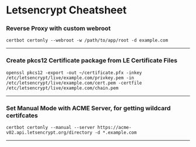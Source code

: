 # Letsencrypt Cheatsheet

### Reverse Proxy with custom webroot
```
certbot certonly --webroot -w /path/to/app/root -d example.com
```
---


### Create pkcs12 Certificate package from LE Certificate Files
```
openssl pkcs12 -export -out ~/certificate.pfx -inkey /etc/letsencrypt/live/example.com/privkey.pem -in /etc/letsencrypt/live/example.com/cert.pem -certfile /etc/letsencrypt/live/example.com/chain.pem
```
---


### Set Manual Mode with ACME Server, for getting wildcard certifcates
```
certbot certonly --manual --server https://acme-v02.api.letsencrypt.org/directory -d *.example.com
```
---

